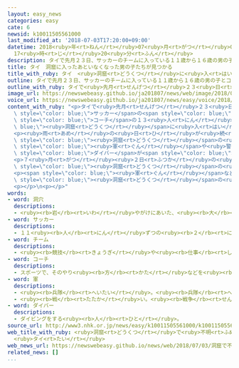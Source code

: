 ```yaml
---
layout: easy_news
categories: easy
cate: 6
newsid: k10011505561000
last_modified_at: '2018-07-03T17:20:00+09:00'
datetime: 2018<ruby>年<rt>ねん</rt></ruby>07<ruby>月<rt>がつ</rt></ruby>03<ruby>日<rt>にち</rt></ruby>
  17<ruby>時<rt>じ</rt></ruby>20<ruby>分<rt>ふん</rt></ruby>
description: タイで先月２３日、サッカーのチームに入っている１１歳から１６歳の男の子とコーチの１３人が洞窟に入ったあと、いなくなりました。
title: タイ　洞窟に入ったあといなくなった男の子たちが見つかる
title_with_ruby: タイ　<ruby>洞窟<rt>どうくつ</rt></ruby>に<ruby>入<rt>はい</rt></ruby>ったあといなくなった<ruby>男<rt>おとこ</rt></ruby>の<ruby>子<rt>こ</rt></ruby>たちが<ruby>見<rt>み</rt></ruby>つかる
outline: タイで先月２３日、サッカーのチームに入っている１１歳から１６歳の男の子とコーチの１３人が洞窟に入ったあと、いなくなりました。
outline_with_ruby: タイで<ruby>先月<rt>せんげつ</rt></ruby>２３<ruby>日<rt>にち</rt></ruby>、サッカーのチームに<ruby>入<rt>はい</rt></ruby>っている１１<ruby>歳<rt>さい</rt></ruby>から１６<ruby>歳<rt>さい</rt></ruby>の<ruby>男<rt>おとこ</rt></ruby>の<ruby>子<rt>こ</rt></ruby>とコーチの１３<ruby>人<rt>にん</rt></ruby>が<ruby>洞窟<rt>どうくつ</rt></ruby>に<ruby>入<rt>はい</rt></ruby>ったあと、いなくなりました。
image_url: https://newswebeasy.github.io/ja201807/news/web/image/2018/07/03/K10011505561_1807030623_1807030624_01_03.jpg
voice_url: https://newswebeasy.github.io/ja201807/news/easy/voice/2018/07/03/k10011505561000.mp4
content_with_ruby: "<p>タイで<ruby>先月<rt>せんげつ</rt></ruby>２３<ruby>日<rt>にち</rt></ruby>、<span\
  \ style=\"color: blue;\">サッカー</span>の<span style=\"color: blue;\">チーム</span>に<ruby>入<rt>はい</rt></ruby>っている１１<ruby>歳<rt>さい</rt></ruby>から１６<ruby>歳<rt>さい</rt></ruby>の<ruby>男<rt>おとこ</rt></ruby>の<ruby>子<rt>こ</rt></ruby>と<span\
  \ style=\"color: blue;\">コーチ</span>の１３<ruby>人<rt>にん</rt></ruby>が<span style=\"color:\
  \ blue;\"><ruby>洞窟<rt>どうくつ</rt></ruby></span>に<ruby>入<rt>はい</rt></ruby>ったあと、いなくなりました。</p>\n\
  <p><ruby>雨<rt>あめ</rt></ruby>の<ruby>日<rt>ひ</rt></ruby>が<ruby>続<rt>つづ</rt></ruby>いて<span\
  \ style=\"color: blue;\"><ruby>洞窟<rt>どうくつ</rt></ruby></span>の<ruby>中<rt>なか</rt></ruby>にたくさんの<ruby>水<rt>みず</rt></ruby>が<ruby>入<rt>はい</rt></ruby>ったため、<span\
  \ style=\"color: blue;\"><ruby>軍<rt>ぐん</rt></ruby></span>や<ruby>警察<rt>けいさつ</rt></ruby>などがさがすことが<ruby>難<rt>むずか</rt></ruby>しくなっていました。しかし３０<ruby>日<rt>にち</rt></ruby>ごろから<ruby>雨<rt>あめ</rt></ruby>が<ruby>少<rt>すく</rt></ruby>なくなったため、<span\
  \ style=\"color: blue;\">ダイバー</span>が<span style=\"color: blue;\"><ruby>洞窟<rt>どうくつ</rt></ruby></span>の<ruby>中<rt>なか</rt></ruby>に<ruby>入<rt>はい</rt></ruby>ってさがしました。</p>\n\
  <p>７<ruby>月<rt>がつ</rt></ruby><ruby>２日<rt>ふつか</rt></ruby>の<ruby>夜<rt>よる</rt></ruby>、<span\
  \ style=\"color: blue;\"><ruby>洞窟<rt>どうくつ</rt></ruby></span>の<ruby>入<rt>い</rt></ruby>り<ruby>口<rt>ぐち</rt></ruby>から５ｋｍぐらいの<ruby>所<rt>ところ</rt></ruby>で<ruby>男<rt>おとこ</rt></ruby>の<ruby>子<rt>こ</rt></ruby>たちが<ruby>見<rt>み</rt></ruby>つかりました。<ruby>男<rt>おとこ</rt></ruby>の<ruby>子<rt>こ</rt></ruby>たちは、<ruby>少<rt>すこ</rt></ruby>し<ruby>高<rt>たか</rt></ruby>い<ruby>所<rt>ところ</rt></ruby>に<ruby>座<rt>すわ</rt></ruby>っていました。</p>\n\
  <p><span style=\"color: blue;\"><ruby>軍<rt>ぐん</rt></ruby></span>などは<ruby>食<rt>た</rt></ruby>べ<ruby>物<rt>もの</rt></ruby>を<span\
  \ style=\"color: blue;\"><ruby>洞窟<rt>どうくつ</rt></ruby></span>の<ruby>中<rt>なか</rt></ruby>に<ruby>運<rt>はこ</rt></ruby>んで、<ruby>男<rt>おとこ</rt></ruby>の<ruby>子<rt>こ</rt></ruby>たちが<ruby>元気<rt>げんき</rt></ruby>になったら、<ruby>外<rt>そと</rt></ruby>に<ruby>出<rt>だ</rt></ruby>そうと<ruby>考<rt>かんが</rt></ruby>えています。</p>\n\
  <p></p>\n<p></p>"
words:
- word: 洞穴
  descriptions:
  - <ruby><rb>岩</rb><rt>いわ</rt></ruby>やがけにあいた、<ruby><rb>大</rb><rt>おお</rt></ruby>きな<ruby><rb>深</rb><rt>ふか</rt></ruby>い<ruby><rb>穴</rb><rt>あな</rt></ruby>。どうくつ。
- word: サッカー
  descriptions:
  - １１<ruby><rb>人</rb><rt>にん</rt></ruby>ずつの<ruby><rb>２</rb><rt>に</rt></ruby>チームが、<ruby><rb>手</rb><rt>て</rt></ruby>を<ruby><rb>使</rb><rt>つか</rt></ruby>わずに、ボールを<ruby><rb>相手</rb><rt>あいて</rt></ruby>のゴールにけりこんで<ruby><rb>得点</rb><rt>とくてん</rt></ruby>をきそう<ruby><rb>競技</rb><rt>きょうぎ</rt></ruby>。フットボール。
- word: チーム
  descriptions:
  - <ruby><rb>競技</rb><rt>きょうぎ</rt></ruby>や<ruby><rb>仕事</rb><rt>しごと</rt></ruby>をするときの、<ruby><rb>組</rb><rt>くみ</rt></ruby>や<ruby><rb>団体</rb><rt>だんたい</rt></ruby>。
- word: コーチ
  descriptions:
  - スポーツで、そのやり<ruby><rb>方</rb><rt>かた</rt></ruby>などを<ruby><rb>教</rb><rt>おし</rt></ruby>えること。また、その<ruby><rb>人</rb><rt>ひと</rt></ruby>。
- word: 軍
  descriptions:
  - <ruby><rb>兵隊</rb><rt>へいたい</rt></ruby>。<ruby><rb>兵隊</rb><rt>へいたい</rt></ruby>の<ruby><rb>集</rb><rt>あつ</rt></ruby>まり。
  - <ruby><rb>戦</rb><rt>たたか</rt></ruby>い。<ruby><rb>戦争</rb><rt>せんそう</rt></ruby>。
- word: ダイバー
  descriptions:
  - ダイビングをする<ruby><rb>人</rb><rt>ひと</rt></ruby>。
source_url: http://www3.nhk.or.jp/news/easy/k10011505561000/k10011505561000.html
web_title_with_ruby: <ruby>洞窟<rt>どうくつ</rt></ruby>で<ruby>不明<rt>ふめい</rt></ruby>の<ruby>少年<rt>しょうねん</rt></ruby>ら13<ruby>人<rt>にん</rt></ruby><ruby>全員<rt>ぜんいん</rt></ruby>の<ruby>生存<rt>せいぞん</rt></ruby><ruby>確認<rt>かくにん</rt></ruby>
  <ruby>タイ<rt>たい</rt></ruby>
web_news_url: https://newswebeasy.github.io/news/web/2018/07/03/洞窟で不明の少年ら13人全員の生存確認-タイ
related_news: []
...
```

